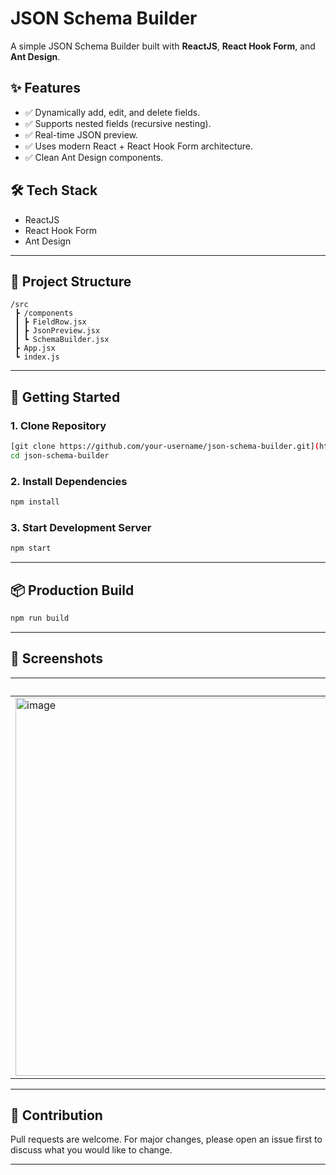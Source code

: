# JSON Schema Builder

A simple JSON Schema Builder built with **ReactJS**, **React Hook Form**, and **Ant Design**.

## ✨ Features

* ✅ Dynamically add, edit, and delete fields.
* ✅ Supports nested fields (recursive nesting).
* ✅ Real-time JSON preview.
* ✅ Uses modern React + React Hook Form architecture.
* ✅ Clean Ant Design components.

## 🛠️ Tech Stack

* ReactJS
* React Hook Form
* Ant Design

---

## 📁 Project Structure

```
/src
 ┣ /components
 ┃ ┣ FieldRow.jsx
 ┃ ┣ JsonPreview.jsx
 ┃ ┗ SchemaBuilder.jsx
 ┣ App.jsx
 ┗ index.js
```

---

## 🚀 Getting Started

### 1. Clone Repository

```bash
[git clone https://github.com/your-username/json-schema-builder.git](https://github.com/dipthakur/JSON-Schema-Builder.git)
cd json-schema-builder
```

### 2. Install Dependencies

```bash
npm install
```

### 3. Start Development Server

```bash
npm start
```

---

## 📦 Production Build

```bash
npm run build
```

---

## 📸 Screenshots

| Schema Builder         | JSON Preview           |
| ---------------------- | ---------------------- |
| <img width="1366" height="605" alt="image" src="https://github.com/user-attachments/assets/2cfe8bfa-9f2c-41ef-b545-fae72f73cb3d" /> | <img width="1356" height="603" alt="image" src="https://github.com/user-attachments/assets/11be0d96-596d-416e-a960-a80c5c58ad12" /> |

---

## 🤝 Contribution

Pull requests are welcome. For major changes, please open an issue first to discuss what you would like to change.

---

